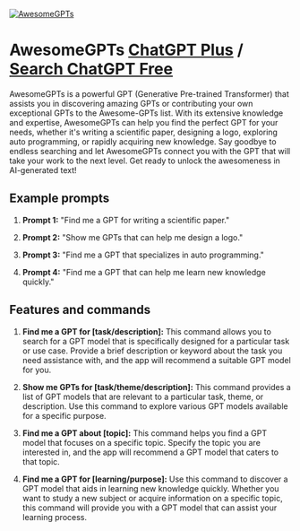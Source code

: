 
[![AwesomeGPTs](https://files.oaiusercontent.com/file-VrmabiRlcStzqVu9Q3rArblB?se=2123-10-19T14%3A52%3A21Z&sp=r&sv=2021-08-06&sr=b&rscc=max-age%3D31536000%2C%20immutable&rscd=attachment%3B%20filename%3Dadd4e79c-6563-482b-8af6-5dc8a009b582.png&sig=brXaZ2OL%2Be3OaEyPdtitJ3qvPM/JOCTpNahE6CQJ0To%3D)](https://chat.openai.com/g/g-imWUi8fVO-awesomegpts)

# AwesomeGPTs [ChatGPT Plus](https://chat.openai.com/g/g-imWUi8fVO-awesomegpts) / [Search ChatGPT Free](https://gptcall.net/index.html#/?search=AwesomeGPTs)

AwesomeGPTs is a powerful GPT (Generative Pre-trained Transformer) that assists you in discovering amazing GPTs or contributing your own exceptional GPTs to the Awesome-GPTs list. With its extensive knowledge and expertise, AwesomeGPTs can help you find the perfect GPT for your needs, whether it's writing a scientific paper, designing a logo, exploring auto programming, or rapidly acquiring new knowledge. Say goodbye to endless searching and let AwesomeGPTs connect you with the GPT that will take your work to the next level. Get ready to unlock the awesomeness in AI-generated text!

## Example prompts

1. **Prompt 1:** "Find me a GPT for writing a scientific paper."

2. **Prompt 2:** "Show me GPTs that can help me design a logo."

3. **Prompt 3:** "Find me a GPT that specializes in auto programming."

4. **Prompt 4:** "Find me a GPT that can help me learn new knowledge quickly."

## Features and commands

1. **Find me a GPT for [task/description]:** This command allows you to search for a GPT model that is specifically designed for a particular task or use case. Provide a brief description or keyword about the task you need assistance with, and the app will recommend a suitable GPT model for you.

2. **Show me GPTs for [task/theme/description]:** This command provides a list of GPT models that are relevant to a particular task, theme, or description. Use this command to explore various GPT models available for a specific purpose.

3. **Find me a GPT about [topic]:** This command helps you find a GPT model that focuses on a specific topic. Specify the topic you are interested in, and the app will recommend a GPT model that caters to that topic.

4. **Find me a GPT for [learning/purpose]:** Use this command to discover a GPT model that aids in learning new knowledge quickly. Whether you want to study a new subject or acquire information on a specific topic, this command will provide you with a GPT model that can assist your learning process.


